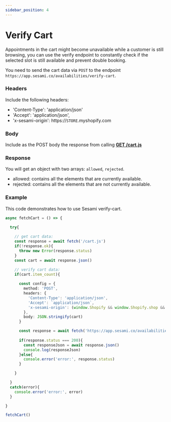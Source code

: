```yaml
---
sidebar_position: 4
---
```


# Verify Cart

Appointments in the cart might become unavailable while a customer is still browsing, you can use the verify endpoint to constantly check if the selected slot is still available and prevent double booking.

You need to send the cart data via `POST` to the endpoint `https://app.sesami.co/availabilities/verify-cart`.

### Headers
Include the following headers:
  - 'Content-Type': 'application/json'
  - 'Accept': 'application/json',
  - 'x-sesami-origin': https://`STORE`.myshopify.com

### Body
Include as the POST body the response from calling [**GET /cart.js**](https://shopify.dev/api/ajax/reference/cart#get-cart-js)

### Response
You will get an object with two arrays: `allowed`, `rejected`.
- allowed: contains all the elements that  are currently available.
- rejected: contains all the elements that  are not currently available.

### Example
This code demonstrates how to use Sesami verify-cart. 

```ts
async fetchCart = () => {

  try{
  
    // get cart data:
    const response = await fetch('/cart.js')
    if(!response.ok){
      throw new Error(response.status)
    }
    const cart = await response.json()

    // verify cart data:
    if(cart.item_count){
      
      const config = {
        method: 'POST',
        headers: {
          'Content-Type': 'application/json',
          'Accept': `application/json`, 
          'x-sesami-origin': (window.Shopify && window.Shopify.shop && `https://${window.Shopify.shop}`) || (window.location && window.location.origin)
        },
        body: JSON.stringify(cart)
      }

      const response = await fetch('https://app.sesami.co/availabilities/verify-cart', config)
      
      if(response.status === 200){
        const responseJson = await response.json()
        console.log(responseJson)
      }else{
        console.error('error:', response.status)
      }

    }

  }
  catch(error){
    console.error('error:', error)
  }

}

fetchCart()
```